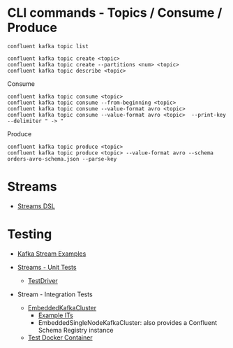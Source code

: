 # CLI commands - Topics / Consume / Produce

```shell
confluent kafka topic list
```

```shell
confluent kafka topic create <topic>
confluent kafka topic create --partitions <num> <topic>
confluent kafka topic describe <topic>
```

Consume
```shell
confluent kafka topic consume <topic>
confluent kafka topic consume --from-beginning <topic>
confluent kafka topic consume --value-format avro <topic>
confluent kafka topic consume --value-format avro <topic>  --print-key --delimiter " -> "
```

Produce
```shell
confluent kafka topic produce <topic>
confluent kafka topic produce <topic> --value-format avro --schema orders-avro-schema.json --parse-key
```

# Streams

* [Streams DSL](https://docs.confluent.io/platform/current/streams/developer-guide/dsl-api.html#streams-developer-guide-dsl?session_ref=https://www.google.com/)

# Testing

* [Kafka Stream Examples](https://github.com/confluentinc/kafka-streams-examples)

* [Streams - Unit Tests](https://www.confluent.io/blog/stream-processing-part-2-testing-your-streaming-application/?session_ref=https://www.google.com/)
  * [TestDriver](https://www.confluent.io/de-de/blog/test-kafka-streams-with-topologytestdriver/)
* Stream - Integration Tests
  * [EmbeddedKafkaCluster](https://mguenther.github.io/kafka-junit/)
    * [Example ITs](https://github.com/apache/kafka/tree/trunk/streams/src/test/java/org/apache/kafka/streams/integration)
    * EmbeddedSingleNodeKafkaCluster: also provides a Confluent Schema Registry instance
  * [Test Docker Container](https://java.testcontainers.org/modules/kafka/)
